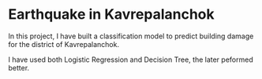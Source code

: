 # Earthquake in Kavrepalanchok

In this project, I have built a classification model to predict building damage for the district of Kavrepalanchok.

I have used both Logistic Regression and Decision Tree, the later peformed better.
